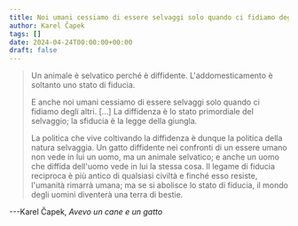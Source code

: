 ```yaml
---
title: Noi umani cessiamo di essere selvaggi solo quando ci fidiamo degli altri
author: Karel Čapek
tags: []
date: 2024-04-24T00:00:00+00:00
draft: false
---
```


> Un animale è selvatico perché è diffidente. L'addomesticamento è soltanto uno stato di fiducia.
>
> E anche noi umani cessiamo di essere selvaggi solo quando ci fidiamo degli altri. […] La diffidenza è lo stato primordiale del selvaggio; la sfiducia è la legge della giungla.
>
> La politica che vive coltivando la diffidenza è dunque la politica della natura selvaggia. Un gatto diffidente nei confronti di un essere umano non vede in lui un uomo, ma un animale selvatico; e anche un uomo che diffida dell'uomo vede in lui la stessa cosa. Il legame di fiducia reciproca è più antico di qualsiasi civiltà e finché esso resiste, l'umanità rimarrà umana; ma se si abolisce lo stato di fiducia, il mondo degli uomini diventerà una terra di bestie.

---Karel Čapek, _Avevo un cane e un gatto_
